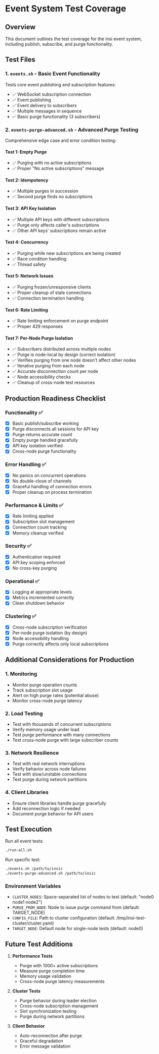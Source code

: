 # Event System Test Coverage

## Overview
This document outlines the test coverage for the insi event system, including publish, subscribe, and purge functionality.

## Test Files

### 1. `events.sh` - Basic Event Functionality
Tests core event publishing and subscription features:
- ✅ WebSocket subscription connection
- ✅ Event publishing
- ✅ Event delivery to subscribers
- ✅ Multiple messages in sequence
- ✅ Basic purge functionality (3 subscribers)

### 2. `events-purge-advanced.sh` - Advanced Purge Testing
Comprehensive edge case and error condition testing:

#### Test 1: Empty Purge
- ✅ Purging with no active subscriptions
- ✅ Proper "No active subscriptions" message

#### Test 2: Idempotency
- ✅ Multiple purges in succession
- ✅ Second purge finds no subscriptions

#### Test 3: API Key Isolation
- ✅ Multiple API keys with different subscriptions
- ✅ Purge only affects caller's subscriptions
- ✅ Other API keys' subscriptions remain active

#### Test 4: Concurrency
- ✅ Purging while new subscriptions are being created
- ✅ Race condition handling
- ✅ Thread safety

#### Test 5: Network Issues
- ✅ Purging frozen/unresponsive clients
- ✅ Proper cleanup of stale connections
- ✅ Connection termination handling

#### Test 6: Rate Limiting
- ✅ Rate limiting enforcement on purge endpoint
- ✅ Proper 429 responses

#### Test 7: Per-Node Purge Isolation
- ✅ Subscribers distributed across multiple nodes
- ✅ Purge is node-local by design (correct isolation)
- ✅ Verifies purging from one node doesn't affect other nodes
- ✅ Iterative purging from each node
- ✅ Accurate disconnection count per node
- ✅ Node accessibility checks
- ✅ Cleanup of cross-node test resources

## Production Readiness Checklist

### Functionality ✅
- [x] Basic publish/subscribe working
- [x] Purge disconnects all sessions for API key
- [x] Purge returns accurate count
- [x] Empty purge handled gracefully
- [x] API key isolation verified
- [x] Cross-node purge functionality

### Error Handling ✅
- [x] No panics on concurrent operations
- [x] No double-close of channels
- [x] Graceful handling of connection errors
- [x] Proper cleanup on process termination

### Performance & Limits ✅
- [x] Rate limiting applied
- [x] Subscription slot management
- [x] Connection count tracking
- [x] Memory cleanup verified

### Security ✅
- [x] Authentication required
- [x] API key scoping enforced
- [x] No cross-key purging

### Operational ✅
- [x] Logging at appropriate levels
- [x] Metrics incremented correctly
- [x] Clean shutdown behavior

### Clustering ✅
- [x] Cross-node subscription verification
- [x] Per-node purge isolation (by design)
- [x] Node accessibility handling
- [x] Purge correctly affects only local subscriptions

## Additional Considerations for Production

### 1. Monitoring
- Monitor purge operation counts
- Track subscription slot usage
- Alert on high purge rates (potential abuse)
- Monitor cross-node purge latency

### 2. Load Testing
- Test with thousands of concurrent subscriptions
- Verify memory usage under load
- Test purge performance with many connections
- Test cross-node purge with large subscriber counts

### 3. Network Resilience
- Test with real network interruptions
- Verify behavior across node failures
- Test with slow/unstable connections
- Test purge during network partitions

### 4. Client Libraries
- Ensure client libraries handle purge gracefully
- Add reconnection logic if needed
- Document purge behavior for API users

## Test Execution

Run all event tests:
```bash
./run-all.sh
```

Run specific test:
```bash
./events.sh /path/to/insic
./events-purge-advanced.sh /path/to/insic
```

### Environment Variables
- `CLUSTER_NODES`: Space-separated list of nodes to test (default: "node0 node1 node2")
- `PURGE_FROM_NODE`: Node to issue purge command from (default: TARGET_NODE)
- `CONFIG_FILE`: Path to cluster configuration (default: /tmp/insi-test-cluster/cluster.yaml)
- `TARGET_NODE`: Default node for single-node tests (default: node0)

## Future Test Additions

1. **Performance Tests**
   - Purge with 1000+ active subscriptions
   - Measure purge completion time
   - Memory usage validation
   - Cross-node purge latency measurements

2. **Cluster Tests**
   - Purge behavior during leader election
   - Cross-node subscription management
   - Slot synchronization testing
   - Purge during network partitions

3. **Client Behavior**
   - Auto-reconnection after purge
   - Graceful degradation
   - Error message validation


